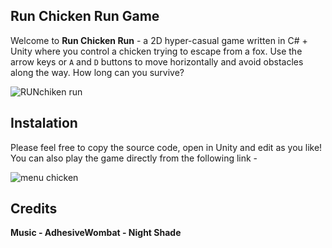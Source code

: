 ## Run Chicken Run Game

Welcome to **Run Chicken Run** - a 2D hyper-casual game written in C# + Unity where you control a chicken trying to escape from a fox. Use the arrow keys or `A` and `D` buttons to move horizontally and avoid obstacles along the way. How long can you survive?

![RUNchiken run](https://github.com/Spike2606/Run-Chicken-Run/assets/169406407/eafd6379-cda2-4a29-92c8-a72a16191761)

## Instalation

Please feel free to copy the source code, open in Unity and edit as you like!
You can also play the game directly from the following link - 

![menu chicken](https://github.com/Spike2606/Run-Chicken-Run/assets/169406407/d7dec614-4dcd-42e0-813d-0e6e329232f0)

## Credits
**Music - AdhesiveWombat - Night Shade**
